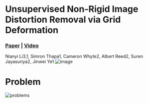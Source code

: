 # Unsupervised Non-Rigid Image Distortion Removal via Grid Deformation

### [**Paper**](https://openaccess.thecvf.com/content/ICCV2021/papers/Li_Unsupervised_Non-Rigid_Image_Distortion_Removal_via_Grid_Deformation_ICCV_2021_paper.pdf) | [**Video**](https://youtu.be/aeJkb5u0Cb8)

Nianyi Li3,1, Simron Thapa1, Cameron Whyte2, Albert Reed2, Suren Jayasuriya2, Jinwei Ye1
![image](https://user-images.githubusercontent.com/22784070/137430348-9357db8d-7a58-4201-a861-f075f8b3bb71.png)


<!-- ![teaser](https://user-images.githubusercontent.com/22784070/129606461-13390c92-9e59-4f0f-8fad-e2111e7ada24.png){:height="20%" width="20%"} -->
<!--- This isn't commented out 
<img src="https://user-images.githubusercontent.com/22784070/129606461-13390c92-9e59-4f0f-8fad-e2111e7ada24.png" width="70%" height="70%"> --->



# Problem
![problems](https://user-images.githubusercontent.com/22784070/137428002-cb429c90-c8fa-462f-8837-55db60e187fd.gif)
